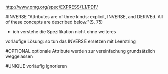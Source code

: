 http://www.omg.org/spec/EXPRESS/1.1/PDF/

#INVERSE
"Attributes are of three kinds: explicit, INVERSE,
and DERIVEd. All of these concepts are described below."(S. 75)
- ich verstehe die Spezifikation nicht ohne weiteres

vorläufige Lösung: so tun das INVERSE ersetzen mit Leerstring


#OPTIONAL
optionale Attribute werden zur vereinfachung grundsätzlich weggelassen


#UNIQUE
vorläufig ignorieren


